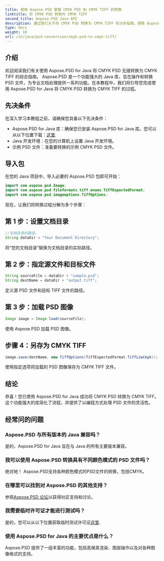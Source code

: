 ```yaml
---
title: 使用 Aspose.PSD 掌握 CMYK PSD 到 CMYK TIFF 的转换
linktitle: 将 CMYK PSD 转换为 CMYK TIFF
second_title: Aspose.PSD Java API
description: 通过我们关于将 CMYK PSD 转换为 CMYK TIFF 的分步指南，探索 Aspose.PSD for Java 的强大功能。轻松提升您的文档处理能力！
type: docs
weight: 10
url: /zh/java/psd-conversion/cmyk-psd-to-cmyk-tiff/
---
```

## 介绍
欢迎阅读我们有关使用 Aspose.PSD for Java 将 CMYK PSD 无缝转换为 CMYK TIFF 的综合指南。 Aspose.PSD 是一个功能强大的 Java 库，旨在操作和转换 PSD 文件，为专业文档处理提供一系列功能。在本教程中，我们将引导您完成使用 Aspose.PSD for Java 将 CMYK PSD 转换为 CMYK TIFF 的过程。
## 先决条件
在深入学习本教程之前，请确保您具备以下先决条件：
-  Aspose.PSD for Java 库：确保您已安装 Aspose.PSD for Java 库。您可以从以下位置下载：[这里](https://releases.aspose.com/psd/java/).
- Java 开发环境：在您的计算机上设置 Java 开发环境。
- 示例 PSD 文件：准备要转换的示例 CMYK PSD 文件。
## 导入包
在您的 Java 项目中，导入必要的 Aspose.PSD 包即可开始：
```java
import com.aspose.psd.Image;
import com.aspose.psd.fileformats.tiff.enums.TiffExpectedFormat;
import com.aspose.psd.imageoptions.TiffOptions;
```
现在，让我们将转换过程分解为多个步骤：
## 第 1 步：设置文档目录
```java
//文档目录的路径。
String dataDir = "Your Document Directory";
```
将“您的文档目录”替换为文档目录的实际路径。
## 第 2 步：指定源文件和目标文件
```java
String sourceFile = dataDir + "sample.psd";
String destName = dataDir + "output.tiff";
```
定义源 PSD 文件和目标 TIFF 文件的路径。
## 第 3 步：加载 PSD 图像
```java
Image image = Image.load(sourceFile);
```
使用 Aspose.PSD 加载 PSD 图像。
## 步骤 4：另存为 CMYK TIFF
```java
image.save(destName, new TiffOptions(TiffExpectedFormat.TiffLzwCmyk));
```
使用指定选项将加载的 PSD 图像保存为 CMYK TIFF 文件。
## 结论
恭喜！您已使用 Aspose.PSD for Java 成功将 CMYK PSD 转换为 CMYK TIFF。这个功能强大的库简化了流程，并提供了以编程方式处理 PSD 文件的灵活性。
## 经常问的问题
### Aspose.PSD 与所有版本的 Java 兼容吗？
是的，Aspose.PSD for Java 旨在与 Java 的所有主要版本兼容。
### 我可以使用 Aspose.PSD 转换具有不同颜色模式的 PSD 文件吗？
绝对地！ Aspose.PSD支持各种颜色模式的PSD文件的转换，包括CMYK。
### 在哪里可以找到对 Aspose.PSD 的其他支持？
参观[Aspose.PSD 论坛](https://forum.aspose.com/c/psd/34)以获得社区支持和讨论。
### 我需要临时许可证才能进行测试吗？
是的，您可以从以下位置获取临时测试许可证[这里](https://purchase.aspose.com/temporary-license/).
### 使用 Aspose.PSD for Java 的主要优点是什么？
Aspose.PSD 提供了一组丰富的功能，包括高保真渲染、图层操作以及对各种图像格式的支持。